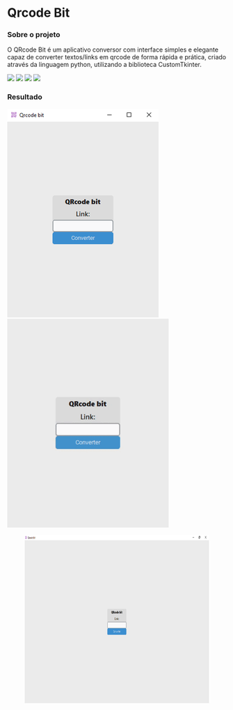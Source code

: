 # Qrcode Bit

### Sobre o projeto
  O QRcode Bit é um aplicativo conversor com interface simples e elegante capaz de converter textos/links em qrcode de forma rápida e prática, criado através da linguagem python, utilizando a biblioteca CustomTkinter.

 [![](https://img.shields.io/badge/Python-3776AB?style=for-the-badge&logo=python&logoColor=white)](https://www.python.org/)
 [![](https://img.shields.io/badge/Customtkinter-V.5.1.2-blue?style=for-the-badge&logo=python&logoColor=white)](https://github.com/TomSchimansky/CustomTkinter)
 [![](https://img.shields.io/badge/Pillow-V.8.3.2-blue?style=for-the-badge&logo=python&logoColor=white)](https://github.com/python-pillow/Pillow)
 [![](https://img.shields.io/badge/Pyqrcode-V.1.2.1-blue?style=for-the-badge&logo=python&logoColor=white)](https://github.com/mnooner256/pyqrcode)

### Resultado
<div>
 <img src="img/interface.png" type="image/png" alt="Interface do Qrcode Bit" height=479>
 <img src="img/Qrcode_Bit.gif" type="image/gif" alt="Qrcode_Bit gif" height=479><br>
</div>

<figure>
 <img src="img/interface_p2.png" type="image/png" alt="Interface do Qrcode Bit Maximizado" height=386><br>
</figure>
